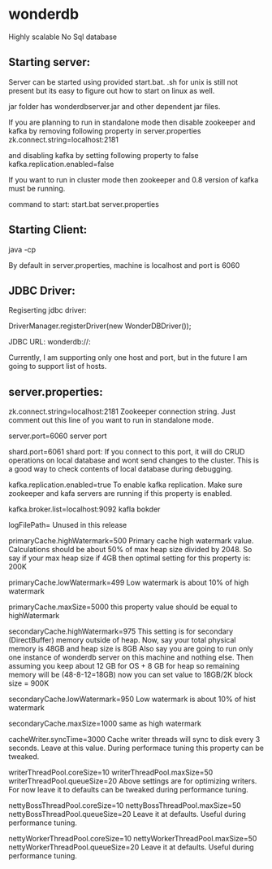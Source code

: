 wonderdb
========

Highly scalable No Sql database 

Starting server:
----------------

Server can be started using provided start.bat. .sh for unix is still not present but its easy to figure out how to start on linux as well.

jar folder has wonderdbserver.jar and other dependent jar files.

If you are planning to run in standalone mode then disable zookeeper and kafka by removing following property in server.properties
zk.connect.string=localhost:2181

and disabling kafka by setting following property to false
kafka.replication.enabled=false

If you want to run in cluster mode then zookeeper and 0.8 version of kafka must be running.

command to start:
start.bat server.properties

Starting Client:
----------------

java -cp <classpath for wonderdbclient.jar and netty-3.6.1.Final.jar> <machine name> <port>

By default in server.properties, machine is localhost and port is 6060

JDBC Driver:
------------
Regiserting jdbc driver: 

DriverManager.registerDriver(new WonderDBDriver());

JDBC URL:
wonderdb://<host>:<port>

Currently, I am supporting only one host and port, but in the future I am going to support list of hosts.

server.properties:
------------------
zk.connect.string=localhost:2181
Zookeeper connection string. Just comment out this line of you want to run in standalone mode.

server.port=6060
server port

shard.port=6061
shard port: If you connect to this port, it will do CRUD operations on local database and wont send changes to the cluster. This is a good way to check
contents of local database during debugging.

kafka.replication.enabled=true
To enable kafka replication. Make sure zookeeper and kafa servers are running if this property is enabled.

kafka.broker.list=localhost:9092
kafla bokder

logFilePath=
Unused in this release

primaryCache.highWatermark=500
Primary cache high watermark value. Calculations should be about 50% of max heap size divided by 2048. So say if your max heap size if 4GB then optimal setting
for this property is: 200K

primaryCache.lowWatermark=499
Low watermark is about 10% of high watermark

primaryCache.maxSize=5000
this property value should be equal to highWatermark

secondaryCache.highWatermark=975
This setting is for secondary (DirectBuffer) memory outside of heap. Now, say your total physical memory is 48GB and heap size is 8GB
Also say you are going to run only one instance of wonderdb server on this machine and nothing else. Then assuming you keep about 12 GB for OS + 8 GB
for heap so remaining memory will be (48-8-12=18GB) now you can set value to 18GB/2K block size = 900K

secondaryCache.lowWatermark=950
Low watermark is about 10% of hist watermark

secondaryCache.maxSize=1000
same as high watermark

cacheWriter.syncTime=3000
Cache writer threads will sync to disk every 3 seconds. Leave at this value. During performace tuning this property can be tweaked.

writerThreadPool.coreSize=10
writerThreadPool.maxSize=50
writerThreadPool.queueSize=20
Above settings are for optimizing writers. For now leave it to defaults can be tweaked during performance tuning.

nettyBossThreadPool.coreSize=10
nettyBossThreadPool.maxSize=50
nettyBossThreadPool.queueSize=20
Leave it at defaults. Useful during performance tuning.

nettyWorkerThreadPool.coreSize=10
nettyWorkerThreadPool.maxSize=50
nettyWorkerThreadPool.queueSize=20
Leave it at defaults. Useful during performance tuning.
